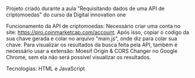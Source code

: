Projeto criado durante a aula "Requisitando dados de uma API de criptomoedas" do curso da Digital innovation one

Funcionamento da API de criptomoedas:
Necessário criar uma conta no site: https://pro.coinmarketcap.com/account. Após isso, copiar o código da sua chave gerada e colar no arquivo "main.js", onde diz para colar sua chave. 
Para visualizar os resultados da busca feita pela API, também é necessário usar a extensão: Moesif Origin & CORS Changer no Google Chrome, sem ela não será possível visualizar os resultados.

Tecnologias:
HTML e JavaScript
